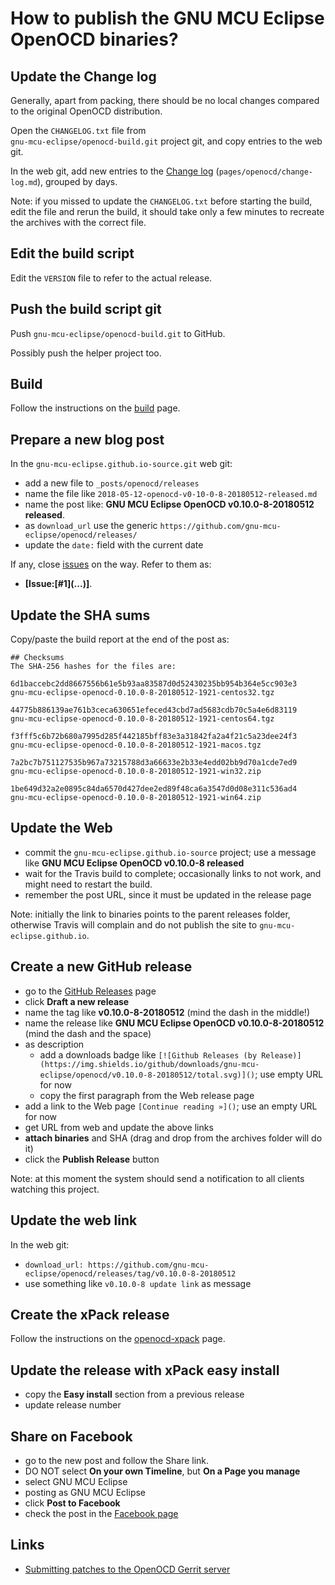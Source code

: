 # How to publish the GNU MCU Eclipse OpenOCD binaries?

## Update the Change log

Generally, apart from packing, there should be no local changes compared 
to the original OpenOCD distribution.

Open the `CHANGELOG.txt` file from  
`gnu-mcu-eclipse/openocd-build.git` project git, and copy 
entries to the web git.

In the web git, add new entries to the 
[Change log](https://gnu-mcu-eclipse.github.io/openocd/change-log/) 
(`pages/openocd/change-log.md`), grouped by days.

Note: if you missed to update the `CHANGELOG.txt` before starting the build, 
edit the file and rerun the build, it should take only a few minutes to 
recreate the archives with the correct file.

## Edit the build script

Edit the `VERSION` file to refer to the actual release.

## Push the build script git

Push `gnu-mcu-eclipse/openocd-build.git` to GitHub.

Possibly push the helper project too.

## Build

Follow the instructions on the 
[build](https://github.com/gnu-mcu-eclipse/openocd-build/blob/master/README.md) 
page.

## Prepare a new blog post 

In the `gnu-mcu-eclipse.github.io-source.git` web git:

- add a new file to `_posts/openocd/releases`
- name the file like `2018-05-12-openocd-v0-10-0-8-20180512-released.md`
- name the post like: **GNU MCU Eclipse OpenOCD v0.10.0-8-20180512 released**.
- as `download_url` use the generic `https://github.com/gnu-mcu-eclipse/openocd/releases/` 
- update the `date:` field with the current date

If any, close [issues](https://github.com/gnu-mcu-eclipse/openocd/issues) 
on the way. Refer to them as:

- **[Issue:\[#1\]\(...\)]**.

## Update the SHA sums

Copy/paste the build report at the end of the post as:

```console
## Checksums
The SHA-256 hashes for the files are:

6d1baccebc2dd8667556b61e5b93aa83587d0d52430235bb954b364e5cc903e3 
gnu-mcu-eclipse-openocd-0.10.0-8-20180512-1921-centos32.tgz

44775b886139ae761b3ceca630651efeced43cbd7ad5683cdb70c5a4e6d83119 
gnu-mcu-eclipse-openocd-0.10.0-8-20180512-1921-centos64.tgz

f3fff5c6b72b680a7995d285f442185bff83e3a31842fa2a4f21c5a23dee24f3 
gnu-mcu-eclipse-openocd-0.10.0-8-20180512-1921-macos.tgz

7a2bc7b751127535b967a73215788d3a66633e2b33e4edd02bb9d70a1cde7ed9 
gnu-mcu-eclipse-openocd-0.10.0-8-20180512-1921-win32.zip

1be649d32a2e0895c84da6570d427dee2ed89f48ca6a3547d0d08e311c536ad4 
gnu-mcu-eclipse-openocd-0.10.0-8-20180512-1921-win64.zip
```

## Update the Web

- commit the `gnu-mcu-eclipse.github.io-source` project; use a message 
like **GNU MCU Eclipse OpenOCD v0.10.0-8 released**
- wait for the Travis build to complete; occasionally links to not work,
 and might need to restart the build.
- remember the post URL, since it must be updated in the release page

Note: initially the link to binaries points to the parent releases folder, 
otherwise Travis will complain and do not publish the site to 
`gnu-mcu-eclipse.github.io`.

## Create a new GitHub release

- go to the [GitHub Releases](https://github.com/gnu-mcu-eclipse/openocd/releases) page
- click **Draft a new release**
- name the tag like **v0.10.0-8-20180512** (mind the dash in the middle!)
- name the release like **GNU MCU Eclipse OpenOCD v0.10.0-8-20180512** 
(mind the dash and the space)
- as description
  - add a downloads badge like `[![Github Releases (by Release)](https://img.shields.io/github/downloads/gnu-mcu-eclipse/openocd/v0.10.0-8-20180512/total.svg)]()`; use empty URL for now
  - copy the first paragraph from the Web release page
- add a link to the Web page `[Continue reading »]()`; use an empty URL for now
- get URL from web and update the above links
- **attach binaries** and SHA (drag and drop from the archives folder will do it)
- click the **Publish Release** button

Note: at this moment the system should send a notification to all clients watching this project.

## Update the web link 

In the web git:

- `download_url: https://github.com/gnu-mcu-eclipse/openocd/releases/tag/v0.10.0-8-20180512`
- use something like `v0.10.0-8 update link` as message

## Create the xPack release

Follow the instructions on the 
[openocd-xpack](https://github.com/gnu-mcu-eclipse/openocd-xpack/blob/xpack/README.md#maintainer-info)
page.

## Update the release with xPack easy install

- copy the **Easy install** section from a previous release
- update release number

## Share on Facebook

- go to the new post and follow the Share link.
- DO NOT select **On your own Timeline**, but **On a Page you manage**
- select GNU MCU Eclipse
- posting as GNU MCU Eclipse
- click **Post to Facebook**
- check the post in the [Facebook page](https://www.facebook.com/gnu-mcu-eclipse)

## Links

- [Submitting patches to the OpenOCD Gerrit server](http://openocd.org/doc-release/doxygen/patchguide.html)
